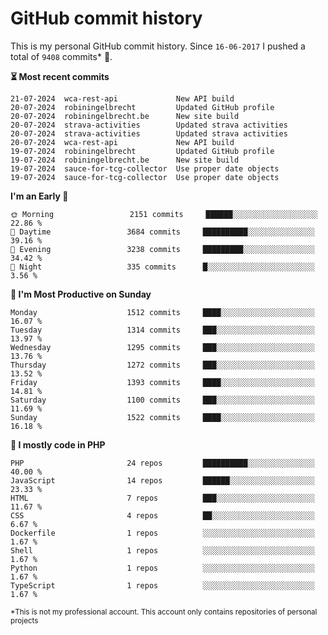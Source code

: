 # GitHub commit history
This is my personal GitHub commit history. Since <!--START_SECTION:first-commit-date-->`16-06-2017`<!--END_SECTION:first-commit-date--> I pushed a total of <!--START_SECTION:total-commit-count-->`9408`<!--END_SECTION:total-commit-count--> commits* 🎉.

<!--START_SECTION:most-recent-commits-->
**⏳ Most recent commits**
                                        
```text
21-07-2024  wca-rest-api             New API build
20-07-2024  robiningelbrecht         Updated GitHub profile
20-07-2024  robiningelbrecht.be      New site build
20-07-2024  strava-activities        Updated strava activities
20-07-2024  strava-activities        Updated strava activities
20-07-2024  wca-rest-api             New API build
19-07-2024  robiningelbrecht         Updated GitHub profile
19-07-2024  robiningelbrecht.be      New site build
19-07-2024  sauce-for-tcg-collector  Use proper date objects
19-07-2024  sauce-for-tcg-collector  Use proper date objects
```
<!--END_SECTION:most-recent-commits-->  

<!--START_SECTION:commits-per-day-time-->
**I&#039;m an Early 🐤**

```text
🌞 Morning                 2151 commits     ██████░░░░░░░░░░░░░░░░░░░   22.86 %
🌆 Daytime                 3684 commits     ██████████░░░░░░░░░░░░░░░   39.16 %
🌃 Evening                 3238 commits     █████████░░░░░░░░░░░░░░░░   34.42 %
🌙 Night                   335 commits      █░░░░░░░░░░░░░░░░░░░░░░░░   3.56 %
```
<!--END_SECTION:commits-per-day-time-->  

<!--START_SECTION:commits-per-weekday-->
**📅 I&#039;m Most Productive on Sunday**

```text
Monday                    1512 commits     ████░░░░░░░░░░░░░░░░░░░░░   16.07 %
Tuesday                   1314 commits     ███░░░░░░░░░░░░░░░░░░░░░░   13.97 %
Wednesday                 1295 commits     ███░░░░░░░░░░░░░░░░░░░░░░   13.76 %
Thursday                  1272 commits     ███░░░░░░░░░░░░░░░░░░░░░░   13.52 %
Friday                    1393 commits     ████░░░░░░░░░░░░░░░░░░░░░   14.81 %
Saturday                  1100 commits     ███░░░░░░░░░░░░░░░░░░░░░░   11.69 %
Sunday                    1522 commits     ████░░░░░░░░░░░░░░░░░░░░░   16.18 %
```
<!--END_SECTION:commits-per-weekday-->  

<!--START_SECTION:repos-per-language-->
**💬 I mostly code in PHP**

```text
PHP                       24 repos         ██████████░░░░░░░░░░░░░░░   40.00 %
JavaScript                14 repos         ██████░░░░░░░░░░░░░░░░░░░   23.33 %
HTML                      7 repos          ███░░░░░░░░░░░░░░░░░░░░░░   11.67 %
CSS                       4 repos          ██░░░░░░░░░░░░░░░░░░░░░░░   6.67 %
Dockerfile                1 repos          ░░░░░░░░░░░░░░░░░░░░░░░░░   1.67 %
Shell                     1 repos          ░░░░░░░░░░░░░░░░░░░░░░░░░   1.67 %
Python                    1 repos          ░░░░░░░░░░░░░░░░░░░░░░░░░   1.67 %
TypeScript                1 repos          ░░░░░░░░░░░░░░░░░░░░░░░░░   1.67 %
```
<!--END_SECTION:repos-per-language-->  

<sub>*This is not my professional account. This account only contains repositories of personal projects</sub>
